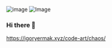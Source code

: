 ![image](https://user-images.githubusercontent.com/9103032/110893077-4bfc6d80-82c3-11eb-986a-eb58e4b3e417.png)
![Image](https://github.com/didacta/didacta/blob/master/chaos.png?raw=true)
### Hi there 👋
https://igoryermak.xyz/code-art/chaos/


<!--
**didacta/didacta** is a ✨ _special_ ✨ repository because its `README.md` (this file) appears on your GitHub profile.

Here are some ideas to get you started:

- 🔭 I’m currently working on ...
- 🌱 I’m currently learning ...
- 👯 I’m looking to collaborate on ...
- 🤔 I’m looking for help with ...
- 💬 Ask me about ...
- 📫 How to reach me: ...
- 😄 Pronouns: ...
- ⚡ Fun fact: ...
-->
